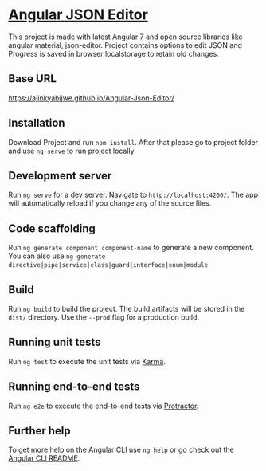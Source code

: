 # [Angular JSON Editor](https://ajinkyabijwe.github.io/Angular-Json-Editor/ "Angular JSON Editor")

This project is made with latest Angular 7 and open source libraries like angular material,  json-editor. Project contains options to edit JSON and Progress is saved in browser localstorage to retain old changes.

## Base URL

https://ajinkyabijwe.github.io/Angular-Json-Editor/


## Installation

Download Project and run `npm install`. After that please go to project folder and use `ng serve` to run project locally

## Development server

Run `ng serve` for a dev server. Navigate to `http://localhost:4200/`. The app will automatically reload if you change any of the source files.

## Code scaffolding

Run `ng generate component component-name` to generate a new component. You can also use `ng generate directive|pipe|service|class|guard|interface|enum|module`.

## Build

Run `ng build` to build the project. The build artifacts will be stored in the `dist/` directory. Use the `--prod` flag for a production build.

## Running unit tests

Run `ng test` to execute the unit tests via [Karma](https://karma-runner.github.io).

## Running end-to-end tests

Run `ng e2e` to execute the end-to-end tests via [Protractor](http://www.protractortest.org/).

## Further help

To get more help on the Angular CLI use `ng help` or go check out the [Angular CLI README](https://github.com/angular/angular-cli/blob/master/README.md).
